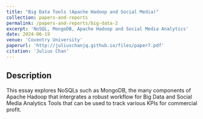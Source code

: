 ```yaml
---
title: "Big Data Tools (Apache Hadoop and Social Media)"
collection: papers-and-reports
permalink: /papers-and-reports/big-data-2
excerpt: 'NoSQL, MongoDB, Apache Hadoop and Social Media Analytics'
date: 2024-06-19
venue: 'Coventry University'
paperurl: 'http://juliuschanjq.github.io/files/paper7.pdf'
citation: 'Julius Chan'
---
```


## Description
This essay explores NoSQLs such as MongoDB, the many components of Apache Hadoop that intergrates a robust workflow for Big Data and Social Media Analytics Tools that can be used to track various KPIs for commercial profit.



